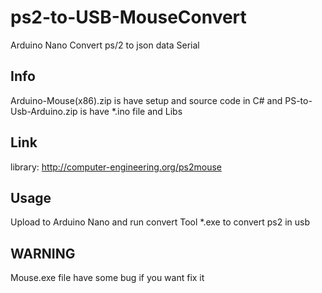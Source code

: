 # ps2-to-USB-MouseConvert
Arduino Nano Convert ps/2 to json data Serial

## Info
Arduino-Mouse(x86).zip is have setup and source code in C# and PS-to-Usb-Arduino.zip is have *.ino file and Libs
## Link
library: http://computer-engineering.org/ps2mouse

## Usage
Upload to Arduino Nano and run convert Tool *.exe to convert ps2 in usb

## WARNING 
Mouse.exe file have some bug if you want fix it
